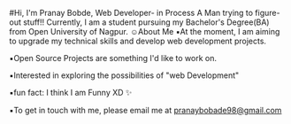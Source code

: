 #Hi, I'm Pranay Bobde,
Web Developer- in Process
A Man trying to figure-out stuff!!
Currently, I am a student pursuing my Bachelor's Degree(BA) from Open University of Nagpur.
☺️About Me
▪️At the moment, I am aiming to upgrade my technical skills and develop web development projects.

▪️Open Source Projects are something I'd like to work on.

▪️Interested in exploring the possibilities of "web Development"

▪️fun fact: I think I am Funny XD ✨

▪️To get in touch with me, please email me at pranaybobade98@gmail.com

